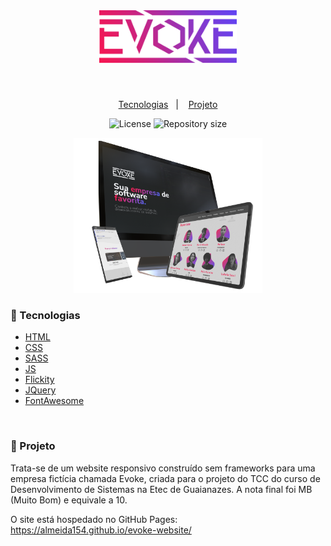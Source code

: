 <br>

<h1 align="center">
    <img alt="Contacts" title="Contacts" src="./public/img/Evoke_Colorful_Lines.png" width="220px" />
</h1>

<br>

<p align="center">
  <a href="#-Tecnologias">Tecnologias</a>&nbsp;&nbsp;&nbsp;|&nbsp;&nbsp;&nbsp;
  <a href="#-Projeto">Projeto</a>
</p>

<p align="center">
    <img alt="License" src="https://img.shields.io/static/v1?label=license&message=MIT&color=c0278d&labelColor=ea1a5d">
    <img alt="Repository size" src="https://img.shields.io/github/repo-size/Almeida154/evoke-website?color=c0278d&labelColor=ea1a5d">
</p>

<p align="center">
  <img alt="Evoke" src=".github/evoke-mockup.png" width="60%">
</p>

### 🚀 Tecnologias

- [HTML](https://www.w3schools.com/html/)
- [CSS](https://www.w3schools.com/css/)
- [SASS](https://sass-lang.com/)
- [JS](https://developer.mozilla.org/pt-BR/docs/Web/JavaScript/)
- [Flickity](https://flickity.metafizzy.co/)
- [JQuery](https://jquery.com/)
- [FontAwesome](https://fontawesome.com/)

<br>

### 🤳 Projeto

Trata-se de um website responsivo construído sem frameworks para uma empresa fictícia chamada Evoke, criada para o projeto do TCC do curso de Desenvolvimento de Sistemas na Etec de Guaianazes. A nota final foi MB (Muito Bom) e equivale a 10.

O site está hospedado no GitHub Pages: https://almeida154.github.io/evoke-website/

<br>
